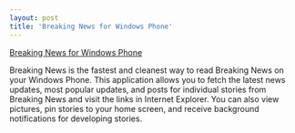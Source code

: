 ```yaml
---
layout: post
title: 'Breaking News for Windows Phone'
---
```


[Breaking News for Windows Phone](http://www.windowsphone.com/en-us/store/app/breaking-news/c7cd77bf-550d-4f49-83de-efce9104d23d)

Breaking News is the fastest and cleanest way to read Breaking News on your Windows Phone. This application allows you to fetch the latest news updates, most popular updates, and posts for individual stories from Breaking News and visit the links in Internet Explorer. You can also view pictures, pin stories to your home screen, and receive background notifications for developing stories.
